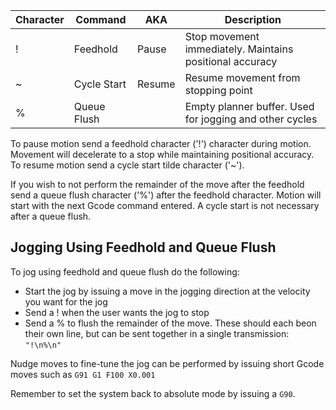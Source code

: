 Character | Command | AKA | Description
----------|---------|-----|-------------
! | Feedhold | Pause | Stop movement immediately. Maintains positional accuracy
~ | Cycle Start | Resume | Resume movement from stopping point
% | Queue Flush | | Empty planner buffer. Used for jogging and other cycles

To pause motion send a feedhold character ('!') character during motion. Movement will decelerate to a stop while maintaining positional accuracy. To resume motion send a cycle start tilde character ('~').

If you wish to not perform the remainder of the move after the feedhold send a queue flush character ('%') after the feedhold character. Motion will start with the next Gcode command entered. A cycle start is not necessary after a queue flush.

## Jogging Using Feedhold and Queue Flush
To jog using feedhold and queue flush do the following:
* Start the jog by issuing a move in the jogging direction at the velocity you want for the jog
* Send a ! when the user wants the jog to stop
* Send a % to flush the remainder of the move. These should each beon their own line, but can be sent together in a single transmission: `"!\n%\n"`

Nudge moves to fine-tune the jog can be performed by issuing short Gcode moves such as `G91 G1 F100 X0.001`

Remember to set the system back to absolute mode by issuing a `G90`.
